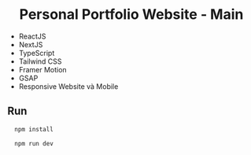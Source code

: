 <div align="center">
  <h1>Personal Portfolio Website - Main</h1> 
</div> 

- ReactJS
- NextJS
- TypeScript 
- Tailwind CSS 
- Framer Motion 
- GSAP
- Responsive Website và Mobile

## Run

```bash
  npm install
```
```bash
  npm run dev
```
